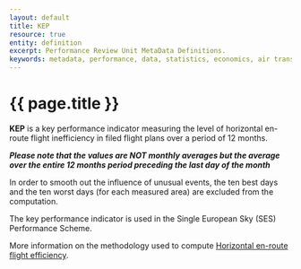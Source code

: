 ```yaml
---
layout: default
title: KEP
resource: true
entity: definition
excerpt: Performance Review Unit MetaData Definitions.
keywords: metadata, performance, data, statistics, economics, air transport, flights, europe, cost efficiency
---
```

# {{ page.title }}

**KEP** is a key performance indicator measuring the level of horizontal en-route flight inefficiency in filed flight plans over a period of 12 months. 

***Please note that the values are NOT monthly averages but the average over the entire 12 months period preceding the last day of the month***

In order to smooth out the influence of unusual events, the ten best days
and the ten worst days (for each measured area) are excluded from the computation.

The key performance indicator is used in the Single European Sky (SES) Performance Scheme. 

More information on the methodology used to compute [Horizontal en-route flight efficiency](/references/methodology/horizontal_flight_efficiency.html). 